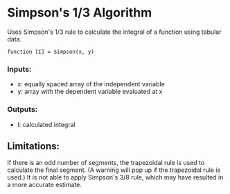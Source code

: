 # Simpson's 1/3 Algorithm
Uses Simpson's 1/3 rule to calculate the integral of a function using tabular data.

`function [I] = Simpson(x, y)`

### Inputs:
- x: equally spaced array of the independent variable
- y: array with the dependent variable evaluated at x

### Outputs:
- I: calculated integral

## Limitations:
If there is an odd number of segments, the trapezoidal rule is used to calculate the final segment. (A warning will pop up if the trapezoidal rule is used.) It is not able to apply Simpson's 3/8 rule, which may have resulted in a more accurate estimate. 
